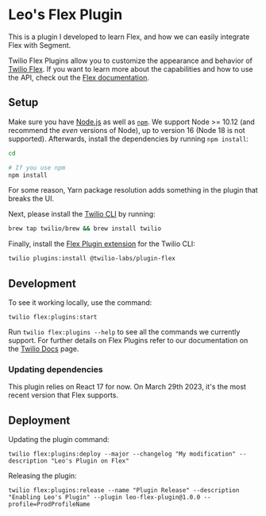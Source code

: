 # Leo's Flex Plugin

This is a plugin I developed to learn Flex, and how we can easily integrate Flex with Segment.

Twilio Flex Plugins allow you to customize the appearance and behavior of [Twilio Flex](https://www.twilio.com/flex). If you want to learn more about the capabilities and how to use the API, check out the [Flex documentation](https://www.twilio.com/docs/flex).

## Setup

Make sure you have [Node.js](https://nodejs.org) as well as [`npm`](https://npmjs.com). We support Node >= 10.12 (and recommend the _even_ versions of Node), up to version 16 (Node 18 is not supported). Afterwards, install the dependencies by running `npm install`:

```bash
cd 

# If you use npm
npm install
```

For some reason, Yarn package resolution adds something in the plugin that breaks the UI. 

Next, please install the [Twilio CLI](https://www.twilio.com/docs/twilio-cli/quickstart) by running:

```bash
brew tap twilio/brew && brew install twilio
```

Finally, install the [Flex Plugin extension](https://github.com/twilio-labs/plugin-flex/tree/v1-beta) for the Twilio CLI:

```bash
twilio plugins:install @twilio-labs/plugin-flex
```

## Development

To see it working locally, use the command:

```
twilio flex:plugins:start
```

Run `twilio flex:plugins --help` to see all the commands we currently support. For further details on Flex Plugins refer to our documentation on the [Twilio Docs](https://www.twilio.com/docs/flex/developer/plugins/cli) page.

### Updating dependencies

This plugin relies on React 17 for now. On March 29th 2023, it's the most recent version that Flex supports.

## Deployment

Updating the plugin command:

```
twilio flex:plugins:deploy --major --changelog "My modification" --description "Leo's Plugin on Flex"
```

Releasing the plugin:

```
twilio flex:plugins:release --name "Plugin Release" --description "Enabling Leo's Plugin" --plugin leo-flex-plugin@1.0.0 --profile=ProdProfileName
```